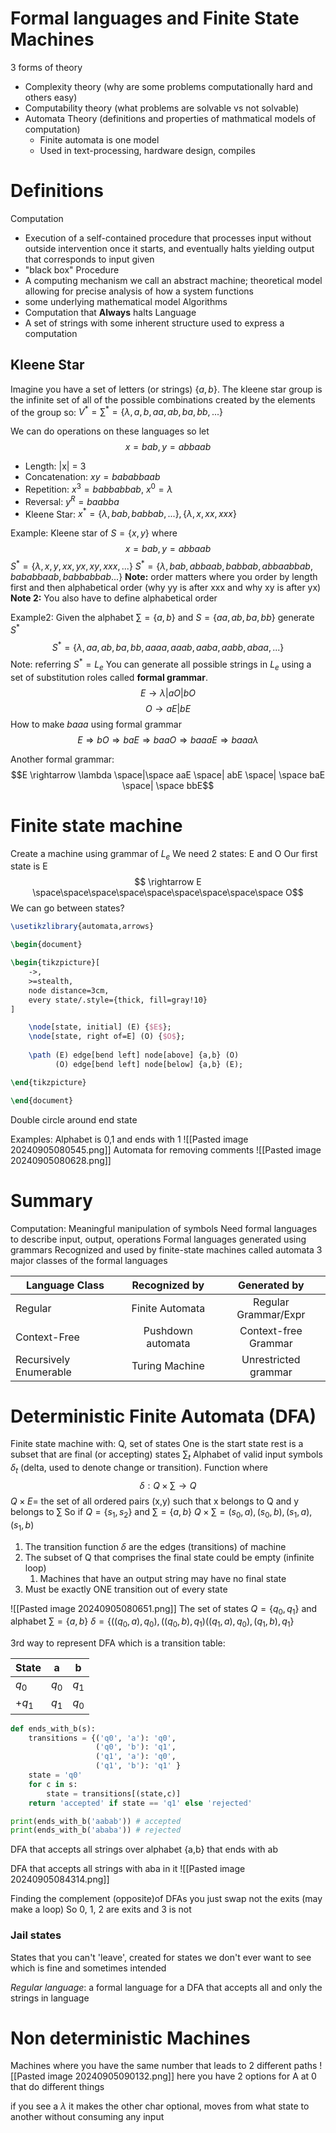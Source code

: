 # Formal languages and Finite State Machines
3 forms of theory
* Complexity theory (why are some problems computationally hard and others easy)
* Computability theory (what problems are solvable vs not solvable)
* Automata Theory (definitions and properties of mathmatical models of computation)
	* Finite automata is one model
	* Used in text-processing, hardware design, compiles

# Definitions
Computation
* Execution of a self-contained procedure that processes input without outside intervention once it starts, and eventually halts yielding output that corresponds to input given
* "black box"
Procedure
* A computing mechanism we call an abstract machine; theoretical model allowing for precise analysis of how a system functions
* some underlying mathematical model
Algorithms 
* Computation that **Always** halts
Language
* A set of strings with some inherent structure used to express a computation



## Kleene Star
Imagine you have a set of letters (or strings) $\{a,b\}$. The kleene star group is the infinite set of all of the possible combinations created by the elements of the group so:
$V^{*}= \sum^{*}= \{ \lambda, a, b, aa, ab, ba, bb, ...\}$

We can do operations on these languages so let 
$$x = bab, y = abbaab $$
- Length: |x| = 3
- Concatenation: $xy = bababbaab$
- Repetition: $x^{3} = babbabbab$, $x^{0} = \lambda$
- Reversal: $y^{R} = baabba$
- Kleene Star: $x^{*}=\{\lambda,bab,babbab,...\}, \{\lambda, x, xx, xxx\}$

Example: Kleene star of $S = \{x,y\}$ where
$$x = bab, y = abbaab $$
$S^{*} = \{\lambda, x, y, xx, yx, xy, xxx,...\}$
$S^{*} = \{\lambda, bab, abbaab, babbab, abbaabbab, bababbaab, babbabbab...\}$
**Note:** order matters where you order by length first and then alphabetical order (why yy is after xxx and why xy is after yx)
**Note 2:** You also have to define alphabetical order

Example2: Given the alphabet $\sum = \{a,b\}$ and $S = \{aa,ab,ba,bb\}$
generate $S^{*}$
$$S^{*}=\{\lambda, aa, ab, ba, bb, aaaa, aaab, aaba, aabb, abaa,...\}
$$
Note: referring $S^{*} = L_{e}$ 
You can generate all possible strings in $L_{e}$ using a set of substitution roles called **formal grammar**. 
$$E \rightarrow \lambda | aO | bO$$
$$ O \rightarrow aE | bE$$
How to make $baaa$ using formal grammar
$$E \Rightarrow bO \Rightarrow baE \Rightarrow baaO \Rightarrow baaaE \Rightarrow baaa\lambda$$

Another formal grammar:
$$E \rightarrow \lambda \space|\space aaE \space| abE \space| \space baE \space| \space bbE$$
# Finite state machine

Create a machine using grammar of $L_{e}$
We need 2 states: E and O
Our first state is E
$$ \rightarrow E \space\space\space\space\space\space\space\space\space O$$
We can go between states?
```tikz
\usetikzlibrary{automata,arrows}

\begin{document}

\begin{tikzpicture}[
    ->,
    >=stealth,
    node distance=3cm,
    every state/.style={thick, fill=gray!10}
]

    \node[state, initial] (E) {$E$};
    \node[state, right of=E] (O) {$O$};
    
    \path (E) edge[bend left] node[above] {a,b} (O)
          (O) edge[bend left] node[below] {a,b} (E);

\end{tikzpicture}

\end{document}
```
Double circle around end state

Examples:
Alphabet is 0,1 and ends with 1
![[Pasted image 20240905080545.png]]
Automata for removing comments
![[Pasted image 20240905080628.png]]
# Summary
Computation: Meaningful manipulation of symbols
	Need formal languages to describe input, output, operations
Formal languages generated using grammars
Recognized and used by finite-state machines called automata
3 major classes of the formal languages


| Language Class         |   Recognized by   |     Generated by     |
| ---------------------- | :---------------: | :------------------: |
| Regular                |  Finite Automata  | Regular Grammar/Expr |
| Context-Free           | Pushdown automata | Context-free Grammar |
| Recursively Enumerable |  Turing Machine   | Unrestricted grammar |

# Deterministic Finite Automata (DFA)
Finite state machine with:
	Q, set of states
		One is the start state 
		rest is a subset that are final (or accepting) states
	$\sum_{t}$  Alphabet of valid input symbols
	$\delta_{t}$ (delta, used to denote change or transition). Function where
$$\delta : Q \times \sum \rightarrow Q$$
$Q \times E =$ the set of all ordered pairs (x,y) such that x belongs to Q and y belongs to $\sum$ 
So if $Q = \{s_{1}, s_{2}\}$ and $\sum = \{a,b\}$ 
$Q \times \sum = (s_{0},a),(s_{0},b), (s_{1},a), (s_{1},b)$

1. The transition function $\delta$ are the edges (transitions) of machine
2. The subset of Q that comprises the final state could be empty (infinite loop)
	1. Machines that have an output string may have no final state
3. Must be exactly ONE transition out of every state

![[Pasted image 20240905080651.png]]
The set of states $Q = \{q_{0}, q_{1}\}$  and alphabet $\sum = \{a,b\}$
$\delta = \{((q_{0}, a), q_{0}), ((q_{0}, b), q_{1}) ((q_{1}, a), q_{0}), (q_{1}, b), q_{1} \}$ 

3rd way to represent DFA which is a transition table: 

| State  | a     | b     |
| ------ | ----- | ----- |
| $q_0$  | $q_0$ | $q_1$ |
| $+q_1$ | $q_1$ | $q_0$ |

```python
def ends_with_b(s):
	transitions = {('q0', 'a'): 'q0',
				   ('q0', 'b'): 'q1',
				   ('q1', 'a'): 'q0',
				   ('q1', 'b'): 'q1' }
	state = 'q0'
	for c in s:
		state = transitions[(state,c)]
	return 'accepted' if state == 'q1' else 'rejected'

print(ends_with_b('aabab')) # accepted
print(ends_with_b('ababa')) # rejected
```

DFA that accepts all strings over alphabet {a,b} that ends with ab

DFA that accepts all strings with aba in it 
![[Pasted image 20240905084314.png]]

Finding the complement (opposite)of DFAs you just swap not the exits
(may make a loop)
So 0, 1, 2 are exits and 3 is not

### Jail states 
States that you can't 'leave', created for states we don't ever want to see which is fine and sometimes intended

*Regular language*: a formal language for a DFA that accepts all and only the strings in language

# Non deterministic Machines
Machines where you have the same number that leads to 2 different paths
![[Pasted image 20240905090132.png]]
here you have 2 options for A at 0 that do different things


if you see a $\lambda$ it makes the other char optional, moves from what state to another without consuming any input